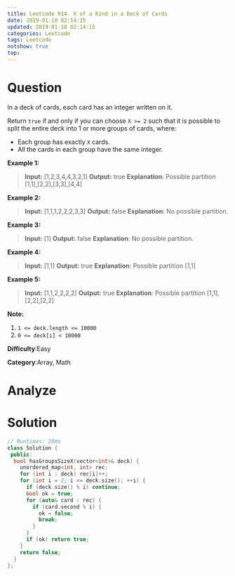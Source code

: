 ```yaml
---
title: Leetcode 914. X of a Kind in a Deck of Cards
date: 2019-01-10 02:14:15
updated: 2019-01-10 02:14:15
categories: Leetcode
tags: Leetcode
notshow: true
top:
---
```


# Question

In a deck of cards, each card has an integer written on it.

Return  `true`  if and only if you can choose `X >= 2`  such that it is possible to split the entire deck into 1 or more groups of cards, where:

-   Each group has exactly  `X`  cards.
-   All the cards in each group have the same integer.

**Example 1:**

> **Input:** [1,2,3,4,4,3,2,1]
> **Output:** true
> **Explanation**: Possible partition [1,1],[2,2],[3,3],[4,4]

**Example 2:**

> **Input:** [1,1,1,2,2,2,3,3]
> **Output:** false **Explanation**: No possible partition.

**Example 3:**

> **Input:** [1]
> **Output:** false **Explanation**: No possible partition.

**Example 4:**

> **Input:** [1,1]
> **Output:** true **Explanation**: Possible partition [1,1]

**Example 5:**

> **Input:** [1,1,2,2,2,2]
> **Output:** true **Explanation**: Possible partition [1,1],[2,2],[2,2]

  
**Note:**

1.  `1 <= deck.length <= 10000`
2.  `0 <= deck[i] < 10000`

**Difficulty**:Easy

**Category**:Array, Math

<!-- more -->

# Analyze

# Solution

```cpp
// Runtimes: 20ms
class Solution {
 public:
  bool hasGroupsSizeX(vector<int>& deck) {
    unordered_map<int, int> rec;
    for (int i : deck) rec[i]++;
    for (int i = 2; i <= deck.size(); ++i) {
      if (deck.size() % i) continue;
      bool ok = true;
      for (auto& card : rec) {
        if (card.second % i) {
          ok = false;
          break;
        }
      }
      if (ok) return true;
    }
    return false;
  }
};
```